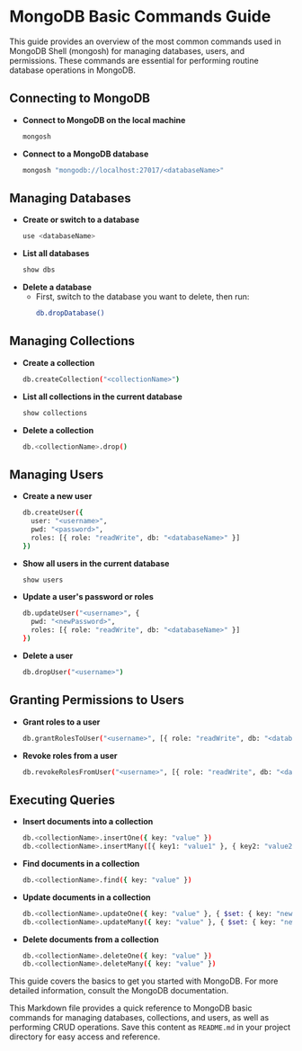 # MongoDB Basic Commands Guide

This guide provides an overview of the most common commands used in MongoDB Shell (mongosh) for managing databases, users, and permissions. These commands are essential for performing routine database operations in MongoDB.

## Connecting to MongoDB

- **Connect to MongoDB on the local machine**
  ```sh
  mongosh
  ```
- **Connect to a MongoDB database**
  ```sh
  mongosh "mongodb://localhost:27017/<databaseName>"
  ```

## Managing Databases

- **Create or switch to a database**
  ```sh
  use <databaseName>
  ```
- **List all databases**
  ```sh
  show dbs
  ```
- **Delete a database**
  - First, switch to the database you want to delete, then run:
    ```sh
    db.dropDatabase()
    ```

## Managing Collections

- **Create a collection**
  ```sh
  db.createCollection("<collectionName>")
  ```
- **List all collections in the current database**
  ```sh
  show collections
  ```
- **Delete a collection**
  ```sh
  db.<collectionName>.drop()
  ```

## Managing Users

- **Create a new user**
  ```sh
  db.createUser({
    user: "<username>",
    pwd: "<password>",
    roles: [{ role: "readWrite", db: "<databaseName>" }]
  })
  ```
- **Show all users in the current database**
  ```sh
  show users
  ```
- **Update a user's password or roles**
  ```sh
  db.updateUser("<username>", {
    pwd: "<newPassword>",
    roles: [{ role: "readWrite", db: "<databaseName>" }]
  })
  ```
- **Delete a user**
  ```sh
  db.dropUser("<username>")
  ```

## Granting Permissions to Users

- **Grant roles to a user**
  ```sh
  db.grantRolesToUser("<username>", [{ role: "readWrite", db: "<databaseName>" }])
  ```
- **Revoke roles from a user**
  ```sh
  db.revokeRolesFromUser("<username>", [{ role: "readWrite", db: "<databaseName>" }])
  ```

## Executing Queries

- **Insert documents into a collection**
  ```sh
  db.<collectionName>.insertOne({ key: "value" })
  db.<collectionName>.insertMany([{ key1: "value1" }, { key2: "value2" }])
  ```
- **Find documents in a collection**
  ```sh
  db.<collectionName>.find({ key: "value" })
  ```
- **Update documents in a collection**
  ```sh
  db.<collectionName>.updateOne({ key: "value" }, { $set: { key: "new value" } })
  db.<collectionName>.updateMany({ key: "value" }, { $set: { key: "new value" } })
  ```
- **Delete documents from a collection**
  ```sh
  db.<collectionName>.deleteOne({ key: "value" })
  db.<collectionName>.deleteMany({ key: "value" })
  ```

This guide covers the basics to get you started with MongoDB. For more detailed information, consult the MongoDB documentation.

This Markdown file provides a quick reference to MongoDB basic commands for managing databases, collections, and users, as well as performing CRUD operations. Save this content as `README.md` in your project directory for easy access and reference.
